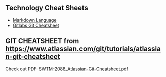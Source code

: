 ## Technology Cheat Sheets
- [Markdown Language](https://markdown.land/markdown-cheat-sheet)
- [Gitlabs Git Cheatsheet](https://about.gitlab.com/images/press/git-cheat-sheet.pdf)

## GIT CHEATSHEET from https://www.atlassian.com/git/tutorials/atlassian-git-cheatsheet

Check out PDF: [SWTM-2088_Atlassian-Git-Cheatsheet.pdf](uploads/d1973b1a4aeb64d7c1567806c620addd/SWTM-2088_Atlassian-Git-Cheatsheet.pdf)